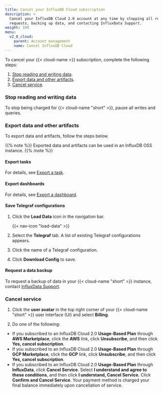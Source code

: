 ```yaml
---
title: Cancel your InfluxDB Cloud subscription
description: >
  Cancel your InfluxDB Cloud 2.0 account at any time by stopping all read and write
  requests, backing up data, and contacting InfluxData Support.
weight: 104
menu:
  v2_0_cloud:
    parent: Account management
    name: Cancel InfluxDB Cloud
---
```


To cancel your {{< cloud-name >}} subscription, complete the following steps:

1. [Stop reading and writing data](#stop-reading-and-writing-data).
2. [Export data and other artifacts](#export-data-and-other-artifacts).
3. [Cancel service](#cancel-service).

### Stop reading and writing data

To stop being charged for {{< cloud-name "short" >}}, pause all writes and queries.

### Export data and other artifacts

To export data and artifacts, follow the steps below.

{{% note %}}
Exported data and artifacts can be used in an InfluxDB OSS instance.
{{% /note %}}

#### Export tasks

For details, see [Export a task](/v2.0/process-data/manage-tasks/export-task/).

#### Export dashboards

For details, see [Export a dashboard](/v2.0/visualize-data/dashboards/export-dashboard/).

#### Save Telegraf configurations

1. Click the **Load Data** icon in the navigation bar.

    {{< nav-icon "load-data" >}}

2. Select the **Telegraf** tab. A list of existing Telegraf configurations appears.
3. Click the name of a Telegraf configuration.
4. Click **Download Config** to save.

#### Request a data backup

To request a backup of data in your {{< cloud-name "short" >}} instance, contact [InfluxData Support](mailto:support@influxdata.com).

### Cancel service

1. Click the **user avatar** in the top right corner of your {{< cloud-name "short" >}}
   user interface (UI) and select **Billing**.

2. Do one of the following:

  - If you subscribed to an InfluxDB Cloud 2.0 **Usage-Based Plan** through **AWS Marketplace**, click the **AWS** link, click **Unsubscribe**, and then click **Yes, cancel subscription**.
  - If you subscribed to an InfluxDB Cloud 2.0 **Usage-Based Plan** through **GCP Marketplace**, click the **GCP** link, click **Unsubscribe**, and then click **Yes, cancel subscription**.
  - If you subscribed to an InfluxDB Cloud 2.0 **Usage-Based Plan** through **InfluxData**, click **Cancel Service**. Select **I understand and agree to these conditions**, and then click **I understand, Cancel Service.** Click **Confirm and Cancel Service**. Your payment method is charged your final balance immediately upon cancellation of service.
